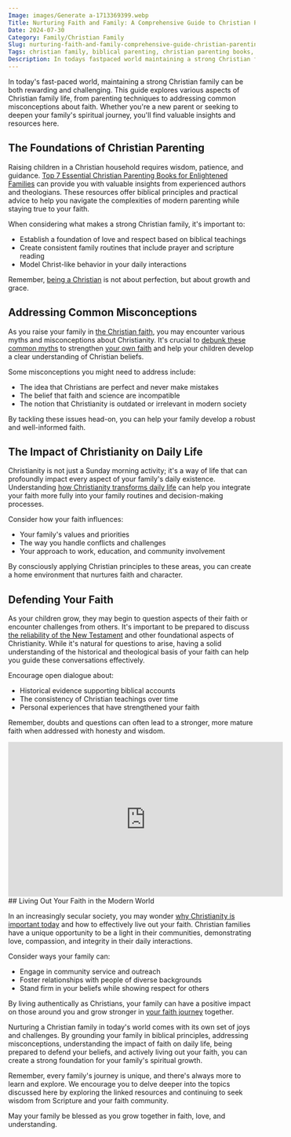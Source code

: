 ```yaml
---
Image: images/Generate a-1713369399.webp
Title: Nurturing Faith and Family: A Comprehensive Guide to Christian Parenting and Life
Date: 2024-07-30
Category: Family/Christian Family
Slug: nurturing-faith-and-family-comprehensive-guide-christian-parenting-life
Tags: christian family, biblical parenting, christian parenting books, christianity, parenting, faith, family values, pillar
Description: In todays fastpaced world maintaining a strong Christian family can be both rewarding and challenging This guide explores various aspects of Christian family life from parenting techniques to addressing common misconceptions about faith Whether youre a new parent or seeking to deepen your familys spiritual journey youll find valuable insights
---
```


In today's fast-paced world, maintaining a strong Christian family can be both rewarding and challenging. This guide explores various aspects of Christian family life, from parenting techniques to addressing common misconceptions about faith. Whether you're a new parent or seeking to deepen your family's spiritual journey, you'll find valuable insights and resources here.

## The Foundations of Christian Parenting

Raising children in a Christian household requires wisdom, patience, and guidance. [Top 7 Essential Christian Parenting Books for Enlightened Families](/top-7-essential-christian-parenting-books-for-enlightened-families) can provide you with valuable insights from experienced authors and theologians. These resources offer biblical principles and practical advice to help you navigate the complexities of modern parenting while staying true to your faith.

When considering what makes a strong Christian family, it's important to:

- Establish a foundation of love and respect based on biblical teachings
- Create consistent family routines that include prayer and scripture reading
- Model Christ-like behavior in your daily interactions

Remember, [being a Christian](/discover-the-meaning-of-being-a-christian-ultimate-guide-for-believers) is not about perfection, but about growth and grace.

## Addressing Common Misconceptions

As you raise your family in [the Christian faith](/ultimate-guide-best-order-to-read-the-bible-for-beginners), you may encounter various myths and misconceptions about Christianity. It's crucial to [debunk these common myths](/debunking-5-common-myths-about-christianity) to strengthen [your own faith](/pray-for-you-today-7-powerful-ways-to-connect-with-god) and help your children develop a clear understanding of Christian beliefs.

Some misconceptions you might need to address include:

- The idea that Christians are perfect and never make mistakes
- The belief that faith and science are incompatible
- The notion that Christianity is outdated or irrelevant in modern society

By tackling these issues head-on, you can help your family develop a robust and well-informed faith.

## The Impact of Christianity on Daily Life

Christianity is not just a Sunday morning activity; it's a way of life that can profoundly impact every aspect of your family's daily existence. Understanding [how Christianity transforms daily life](/10-ways-christianity-transforms-daily-life-a-comprehensive-guide) can help you integrate your faith more fully into your family routines and decision-making processes.

Consider how your faith influences:

- Your family's values and priorities
- The way you handle conflicts and challenges
- Your approach to work, education, and community involvement

By consciously applying Christian principles to these areas, you can create a home environment that nurtures faith and character.

## Defending Your Faith

As your children grow, they may begin to question aspects of their faith or encounter challenges from others. It's important to be prepared to discuss [the reliability of the New Testament](/unveiling-the-truth-why-the-reliability-of-the-new-testament-is-questioned) and other foundational aspects of Christianity. While it's natural for questions to arise, having a solid understanding of the historical and theological basis of your faith can help you guide these conversations effectively.

Encourage open dialogue about:

- Historical evidence supporting biblical accounts
- The consistency of Christian teachings over time
- Personal experiences that have strengthened your faith

Remember, doubts and questions can often lead to a stronger, more mature faith when addressed with honesty and wisdom.


<iframe width="560" height="315" src="https://www.youtube.com/embed/9-lLOnZhdvw" frameborder="0" allow="autoplay; encrypted-media" allowfullscreen></iframe>
## Living Out Your Faith in the Modern World

In an increasingly secular society, you may wonder [why Christianity is important today](/ultimate-guide-to-understanding-christianity-is-it-the-true-religion) and how to effectively live out your faith. Christian families have a unique opportunity to be a light in their communities, demonstrating love, compassion, and integrity in their daily interactions.

Consider ways your family can:

- Engage in community service and outreach
- Foster relationships with people of diverse backgrounds
- Stand firm in your beliefs while showing respect for others

By living authentically as Christians, your family can have a positive impact on those around you and grow stronger in [your faith journey](/journey-to-faith-understanding-and-embracing-christianity) together.



Nurturing a Christian family in today's world comes with its own set of joys and challenges. By grounding your family in biblical principles, addressing misconceptions, understanding the impact of faith on daily life, being prepared to defend your beliefs, and actively living out your faith, you can create a strong foundation for your family's spiritual growth.

Remember, every family's journey is unique, and there's always more to learn and explore. We encourage you to delve deeper into the topics discussed here by exploring the linked resources and continuing to seek wisdom from Scripture and your faith community.

May your family be blessed as you grow together in faith, love, and understanding.